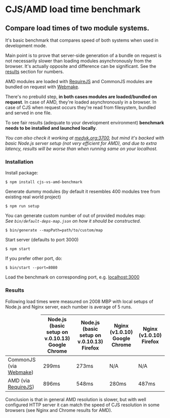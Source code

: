 # CJS/AMD load time benchmark
## Compare load times of two module systems.

It's basic benchmark that compares speed of both systems when used in development mode.

Main point is to prove that server-side generation of a bundle on request is not necessarily slower than loading modules asynchronously from the browser. It's actually opposite and difference can be significant. See the [results](#results) section for numbers.

AMD modules are loaded with [RequireJS](http://requirejs.org/) and CommonJS modules are bundled on request with [Webmake](https://github.com/medikoo/modules-webmake#modules-webmake).

There's no prebuild step, __in both cases modules are loaded/bundled on request__. In case of AMD, they're loaded asynchronously in a browser. In case of CJS when request occurs they're read from filesystem, bundled and served in one file.

To see fair results (adequate to your development environment) **benchmark needs to be installed and launched locally**.  

_You can also check it working at [medyk.org:3700](http://medyk.org:3700/), but mind it's backed with basic Node.js server setup (not very efficient for AMD), and due to extra latency, results will be worse than when running same on your localhost._


### Installation

Install package:

    $ npm install cjs-vs-amd-benchmark

Generate dummy modules (by default it resembles 400 modules tree from existing real world project)

    $ npm run setup

You can generate custom number of out of provided modules map:  
_See `bin/default-deps-map.json` on how it should be constructed_.

    $ bin/generate --mapPath=path/to/custom/map

Start server (defaults to port 3000)

    $ npm start

If you prefer other port, do:

    $ bin/start --port=8080

Load the benchmark on corresponding port, e.g. [localhost:3000](http://localhost:3000)


### Results

Following load times were measured on 2008 MBP with local setups of Node.js and Nginx server, each number is average of 5 runs.

<table>
    <thead><tr><td></td>
    	<th>Node.js<br />(basic setup on v.0.10.13)<br />Google Chrome</th>
		<th>Node.js<br />(basic setup on v.0.10.13)<br />Firefox</th>
		<th>Nginx (v1.0.10)<br />Google Chrome</th>
		<th>Nginx (v1.0.10)<br />Firefox</th>
	</tr></thead>
	<tbody>
		<tr>
			<td>CommonJS (via <a href="https://github.com/medikoo/modules-webmake">Webmake</a>)</td>
			<td>299ms</td>
			<td>273ms</td>
			<td>N/A</td>
			<td>N/A</td>
		</tr>
		<tr>
			<td>AMD (via <a href="http://requirejs.org/">RequireJS</a>)</td>
			<td>896ms</td>
			<td>548ms</td>
			<td>280ms</td>
			<td>487ms</td>
		</tr>
	</tbody>
</table>

Conclusion is that in general AMD resolution is slower, but with well configured HTTP server it can match the speed of CJS resolution in some browsers (see Nginx and Chrome results for AMD).
